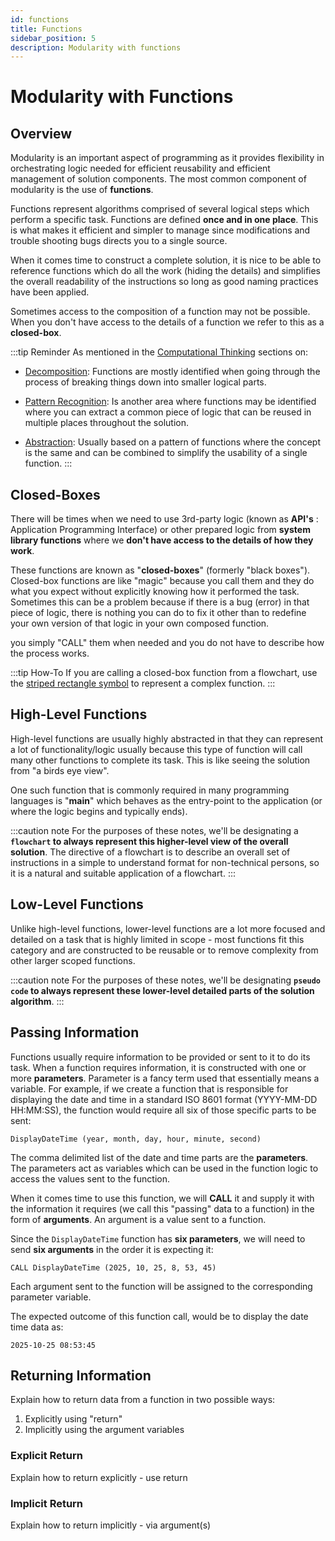 ```yaml
---
id: functions
title: Functions
sidebar_position: 5
description: Modularity with functions
---
```


# Modularity with Functions

## Overview

<!--
Introduce functions and closed-boxes.
-->

Modularity is an important aspect of programming as it provides flexibility in orchestrating logic needed for efficient reusability and efficient management of solution components. The most common component of modularity is the use of **functions**.

Functions represent algorithms comprised of several logical steps which perform a specific task. Functions are defined **once and in one place**. This is what makes it efficient and simpler to manage since modifications and trouble shooting bugs directs you to a single source.

When it comes time to construct a complete solution, it is nice to be able to reference functions which do all the work (hiding the details) and simplifies the overall readability of the instructions so long as good naming practices have been applied.

Sometimes access to the composition of a function may not be possible. When you don't have access to the details of a function we refer to this as a **closed-box**.

:::tip Reminder
As mentioned in the [Computational Thinking](./computational-thinking.md) sections on:

- [Decomposition](./computational-thinking.md#decomposition): Functions are mostly identified when going through the process of breaking things down into smaller logical parts.

- [Pattern Recognition](./computational-thinking.md#pattern-recognition): Is another area where functions may be identified where you can extract a common piece of logic that can be reused in multiple places throughout the solution.

- [Abstraction](./computational-thinking.md#abstraction): Usually based on a pattern of functions where the concept is the same and can be combined to simplify the usability of a single function.
  :::

## Closed-Boxes

There will be times when we need to use 3rd-party logic (known as **API's** : Application Programming Interface) or other prepared logic from **system library functions** where we **don't have access to the details of how they work**.

These functions are known as "**closed-boxes**" (formerly "black boxes"). Closed-box functions are like "magic" because you call them and they do what you expect without explicitly knowing how it performed the task. Sometimes this can be a problem because if there is a bug (error) in that piece of logic, there is nothing you can do to fix it other than to redefine your own version of that logic in your own composed function.

you simply "CALL" them when needed and you do not have to describe how the process works.

:::tip How-To
If you are calling a closed-box function from a flowchart, use the [striped rectangle symbol](./documenting-logic.md#graphical-symbols) to represent a complex function.
:::

## High-Level Functions

High-level functions are usually highly abstracted in that they can represent a lot of functionality/logic usually because this type of function will call many other functions to complete its task. This is like seeing the solution from "a birds eye view".

One such function that is commonly required in many programming languages is "**main**" which behaves as the entry-point to the application (or where the logic begins and typically ends).

:::caution note
For the purposes of these notes, we'll be designating a **`flowchart` to always represent this higher-level view of the overall solution**. The directive of a flowchart is to describe an overall set of instructions in a simple to understand format for non-technical persons, so it is a natural and suitable application of a flowchart.
:::

## Low-Level Functions

Unlike high-level functions, lower-level functions are a lot more focused and detailed on a task that is highly limited in scope - most functions fit this category and are constructed to be reusable or to remove complexity from other larger scoped functions.

:::caution note
For the purposes of these notes, we'll be designating **`pseudo code` to always represent these lower-level detailed parts of the solution algorithm**.
:::

## Passing Information

Functions usually require information to be provided or sent to it to do its task. When a function requires information, it is constructed with one or more **parameters**. Parameter is a fancy term used that essentially means a variable. For example, if we create a function that is responsible for displaying the date and time in a standard ISO 8601 format (YYYY-MM-DD HH:MM:SS), the function would require all six of those specific parts to be sent:

```
DisplayDateTime (year, month, day, hour, minute, second)
```

The comma delimited list of the date and time parts are the **parameters**. The parameters act as variables which can be used in the function logic to access the values sent to the function.

When it comes time to use this function, we will **CALL** it and supply it with the information it requires (we call this "passing" data to a function) in the form of **arguments**. An argument is a value sent to a function.

Since the `DisplayDateTime` function has **six parameters**, we will need to send **six arguments** in the order it is expecting it:

```
CALL DisplayDateTime (2025, 10, 25, 8, 53, 45)
```

Each argument sent to the function will be assigned to the corresponding parameter variable.

The expected outcome of this function call, would be to display the date time data as:

```
2025-10-25 08:53:45
```

## Returning Information

Explain how to return data from a function in two possible ways:

1. Explicitly using "return"
2. Implicitly using the argument variables

### Explicit Return

Explain how to return explicitly - use return

### Implicit Return

Explain how to return implicitly - via argument(s)
